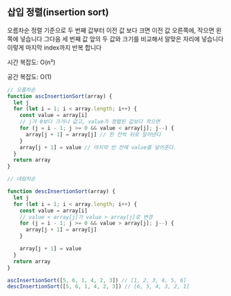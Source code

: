 ## 삽입 정렬(insertion sort)

오름차순 정렬 기준으로 두 번째 값부터 이전 값 보다 크면 이전 값 오른쪽에, 작으면 왼쪽에 넣습니다 그다음 세 번째 값 앞의 두 값와 크기를 비교해서 알맞은 자리에 넣습니다 이렇게 마지막 index까지 반복 합니다

시간 복잡도: O(n²)

공간 복잡도: O(1)

```javascript
// 오름차순
function ascInsertionSort(array) {
  let j
  for (let i = 1; i < array.length; i++) {
    const value = array[i]
    // j가 0보다 크거나 값고, value가 정렬된 값보다 작으면
    for (j = i - 1; j >= 0 && value < array[j]; j--) {
      array[j + 1] = array[j] // 한 칸씩 뒤로 밀어낸다
    }
    array[j + 1] = value // 마지막 빈 칸에 value를 넣어준다.
  }
  return array
}

// 내림차순

function descInsertionSort(array) {
  let j
  for (let i = 1; i < array.length; i++) {
    const value = array[i]
    // value < array[j]가 value > array[j]로 변경
    for (j = i - 1; j >= 0 && value > array[j]; j--) {
      array[j + 1] = array[j]
    }

    array[j + 1] = value
  }
  return array
}

ascInsertionSort([5, 6, 1, 4, 2, 3]) // [1, 2, 3, 4, 5, 6]
descInsertionSort([5, 6, 1, 4, 2, 3]) // [6, 5, 4, 3, 2, 1]
```
